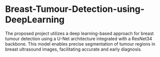 # Breast-Tumour-Detection-using-DeepLearning
The proposed project utilizes a deep learning-based approach for breast tumour detection using a U-Net architecture integrated with a ResNet34 backbone. This model enables precise segmentation of tumour regions in breast ultrasound images, facilitating accurate and early diagnosis.
